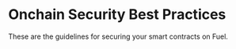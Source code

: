 # Onchain Security Best Practices

These are the guidelines for securing your smart contracts on Fuel.
